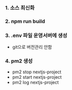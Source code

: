 ### 1. 소스 최신화

### 2. npm run build

### 3. .env 파일 운영서버에 생성
- git으로 버전관리 안함

### 4. pm2 생성
- pm2 stop nextjs-project
- pm2 start nextjs-project
- pm2 log nextjs-project